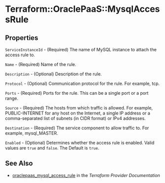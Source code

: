# Terraform::OraclePaaS::MysqlAccessRule



## Properties

`ServiceInstanceId` - (Required) The name of MySQL instance to attach the access rule to.

`Name` - (Required) Name of the rule.

`Description` - (Optional) Description of the rule.

`Protocol` - (Optional) Communication protocol for the rule. For example, tcp.

`Ports` - (Required) Ports for the rule. This can be a single port or a port range.

`Source` - (Required) The hosts from which traffic is allowed. For example, PUBLIC-INTERNET for any host on the Internet, a single IP address or a comma-separated list of subnets (in CIDR format) or IPv4 addresses.

`Destination` - (Required) The service component to allow traffic to. For example, mysql_MASTER.

`Enabled` - (Optional) Determines whether the access rule is enabled. Valid values are `true` and `false`. The Default is `true`.


## See Also

* [oraclepaas_mysql_access_rule](https://www.terraform.io/docs/providers/oraclepaas/r/mysql_access_rule.html) in the _Terraform Provider Documentation_